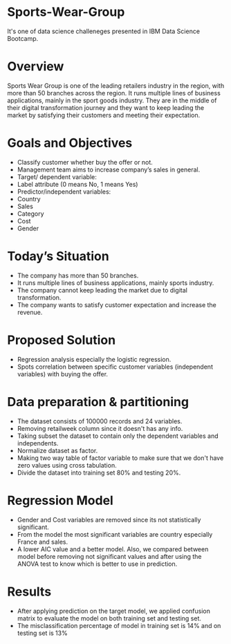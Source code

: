 # Sports-Wear-Group

It's one of data science challeneges presented in IBM Data Science Bootcamp.

# Overview
Sports Wear Group is one of the leading retailers industry in the region, with more than 50 branches across the region. It runs multiple lines of business applications, mainly in the sport goods industry. They are in the middle of their digital transformation journey and they want to keep leading the market by satisfying their customers and meeting their expectation.

# Goals and Objectives 
* Classify customer whether buy the offer or not.
* Management team aims to increase company’s sales in general.
* Target/ dependent variable:
 * Label attribute (0 means No, 1 means Yes)
* Predictor/independent variables:
 * Country
 * Sales
 * Category
 * Cost 
 * Gender

# Today’s Situation
* The company has more than 50 branches.
* It runs multiple lines of business applications, mainly sports industry.
* The company cannot keep leading the market due to digital transformation.
* The company wants to satisfy customer expectation and increase the revenue.

# Proposed Solution
* Regression analysis especially the logistic regression.
* Spots correlation between specific customer variables (independent variables) with buying the offer.

# Data preparation & partitioning  
* The dataset consists of 100000 records and 24 variables.
* Removing retailweek column since it doesn't has any info.
* Taking subset the dataset to contain only the dependent variables and independents.
* Normalize dataset as factor.
* Making two way table of factor variable to make sure that we don't have zero values using cross tabulation.
* Divide the dataset into training set 80% and testing 20%.

# Regression Model
* Gender  and Cost variables are removed since its not statistically significant.
* From the model the most significant variables are country especially France and sales.
* A lower AIC value and a better model. Also, we compared between model before removing not significant values and after using the ANOVA test to know which is better to use in prediction.

# Results
* After applying prediction on the target model, we applied confusion matrix to evaluate the model on both training set and testing set.
* The misclassification percentage of model in training set is 14% and on testing set is 13%



